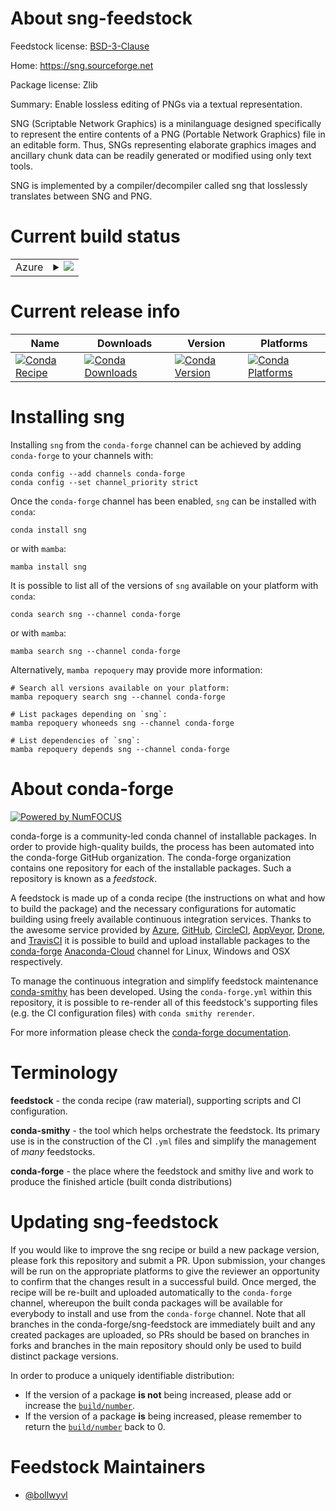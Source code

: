 About sng-feedstock
===================

Feedstock license: [BSD-3-Clause](https://github.com/conda-forge/sng-feedstock/blob/main/LICENSE.txt)

Home: https://sng.sourceforge.net

Package license: Zlib

Summary: Enable lossless editing of PNGs via a textual representation.

SNG (Scriptable Network Graphics) is a minilanguage designed specifically to
represent the entire contents of a PNG (Portable Network Graphics) file in an
editable form. Thus, SNGs representing elaborate graphics images and ancillary
chunk data can be readily generated or modified using only text tools.

SNG is implemented by a compiler/decompiler called sng that losslessly
translates between SNG and PNG.


Current build status
====================


<table>
    
  <tr>
    <td>Azure</td>
    <td>
      <details>
        <summary>
          <a href="https://dev.azure.com/conda-forge/feedstock-builds/_build/latest?definitionId=20265&branchName=main">
            <img src="https://dev.azure.com/conda-forge/feedstock-builds/_apis/build/status/sng-feedstock?branchName=main">
          </a>
        </summary>
        <table>
          <thead><tr><th>Variant</th><th>Status</th></tr></thead>
          <tbody><tr>
              <td>linux_64</td>
              <td>
                <a href="https://dev.azure.com/conda-forge/feedstock-builds/_build/latest?definitionId=20265&branchName=main">
                  <img src="https://dev.azure.com/conda-forge/feedstock-builds/_apis/build/status/sng-feedstock?branchName=main&jobName=linux&configuration=linux%20linux_64_" alt="variant">
                </a>
              </td>
            </tr><tr>
              <td>osx_64</td>
              <td>
                <a href="https://dev.azure.com/conda-forge/feedstock-builds/_build/latest?definitionId=20265&branchName=main">
                  <img src="https://dev.azure.com/conda-forge/feedstock-builds/_apis/build/status/sng-feedstock?branchName=main&jobName=osx&configuration=osx%20osx_64_" alt="variant">
                </a>
              </td>
            </tr>
          </tbody>
        </table>
      </details>
    </td>
  </tr>
</table>

Current release info
====================

| Name | Downloads | Version | Platforms |
| --- | --- | --- | --- |
| [![Conda Recipe](https://img.shields.io/badge/recipe-sng-green.svg)](https://anaconda.org/conda-forge/sng) | [![Conda Downloads](https://img.shields.io/conda/dn/conda-forge/sng.svg)](https://anaconda.org/conda-forge/sng) | [![Conda Version](https://img.shields.io/conda/vn/conda-forge/sng.svg)](https://anaconda.org/conda-forge/sng) | [![Conda Platforms](https://img.shields.io/conda/pn/conda-forge/sng.svg)](https://anaconda.org/conda-forge/sng) |

Installing sng
==============

Installing `sng` from the `conda-forge` channel can be achieved by adding `conda-forge` to your channels with:

```
conda config --add channels conda-forge
conda config --set channel_priority strict
```

Once the `conda-forge` channel has been enabled, `sng` can be installed with `conda`:

```
conda install sng
```

or with `mamba`:

```
mamba install sng
```

It is possible to list all of the versions of `sng` available on your platform with `conda`:

```
conda search sng --channel conda-forge
```

or with `mamba`:

```
mamba search sng --channel conda-forge
```

Alternatively, `mamba repoquery` may provide more information:

```
# Search all versions available on your platform:
mamba repoquery search sng --channel conda-forge

# List packages depending on `sng`:
mamba repoquery whoneeds sng --channel conda-forge

# List dependencies of `sng`:
mamba repoquery depends sng --channel conda-forge
```


About conda-forge
=================

[![Powered by
NumFOCUS](https://img.shields.io/badge/powered%20by-NumFOCUS-orange.svg?style=flat&colorA=E1523D&colorB=007D8A)](https://numfocus.org)

conda-forge is a community-led conda channel of installable packages.
In order to provide high-quality builds, the process has been automated into the
conda-forge GitHub organization. The conda-forge organization contains one repository
for each of the installable packages. Such a repository is known as a *feedstock*.

A feedstock is made up of a conda recipe (the instructions on what and how to build
the package) and the necessary configurations for automatic building using freely
available continuous integration services. Thanks to the awesome service provided by
[Azure](https://azure.microsoft.com/en-us/services/devops/), [GitHub](https://github.com/),
[CircleCI](https://circleci.com/), [AppVeyor](https://www.appveyor.com/),
[Drone](https://cloud.drone.io/welcome), and [TravisCI](https://travis-ci.com/)
it is possible to build and upload installable packages to the
[conda-forge](https://anaconda.org/conda-forge) [Anaconda-Cloud](https://anaconda.org/)
channel for Linux, Windows and OSX respectively.

To manage the continuous integration and simplify feedstock maintenance
[conda-smithy](https://github.com/conda-forge/conda-smithy) has been developed.
Using the ``conda-forge.yml`` within this repository, it is possible to re-render all of
this feedstock's supporting files (e.g. the CI configuration files) with ``conda smithy rerender``.

For more information please check the [conda-forge documentation](https://conda-forge.org/docs/).

Terminology
===========

**feedstock** - the conda recipe (raw material), supporting scripts and CI configuration.

**conda-smithy** - the tool which helps orchestrate the feedstock.
                   Its primary use is in the construction of the CI ``.yml`` files
                   and simplify the management of *many* feedstocks.

**conda-forge** - the place where the feedstock and smithy live and work to
                  produce the finished article (built conda distributions)


Updating sng-feedstock
======================

If you would like to improve the sng recipe or build a new
package version, please fork this repository and submit a PR. Upon submission,
your changes will be run on the appropriate platforms to give the reviewer an
opportunity to confirm that the changes result in a successful build. Once
merged, the recipe will be re-built and uploaded automatically to the
`conda-forge` channel, whereupon the built conda packages will be available for
everybody to install and use from the `conda-forge` channel.
Note that all branches in the conda-forge/sng-feedstock are
immediately built and any created packages are uploaded, so PRs should be based
on branches in forks and branches in the main repository should only be used to
build distinct package versions.

In order to produce a uniquely identifiable distribution:
 * If the version of a package **is not** being increased, please add or increase
   the [``build/number``](https://docs.conda.io/projects/conda-build/en/latest/resources/define-metadata.html#build-number-and-string).
 * If the version of a package **is** being increased, please remember to return
   the [``build/number``](https://docs.conda.io/projects/conda-build/en/latest/resources/define-metadata.html#build-number-and-string)
   back to 0.

Feedstock Maintainers
=====================

* [@bollwyvl](https://github.com/bollwyvl/)

